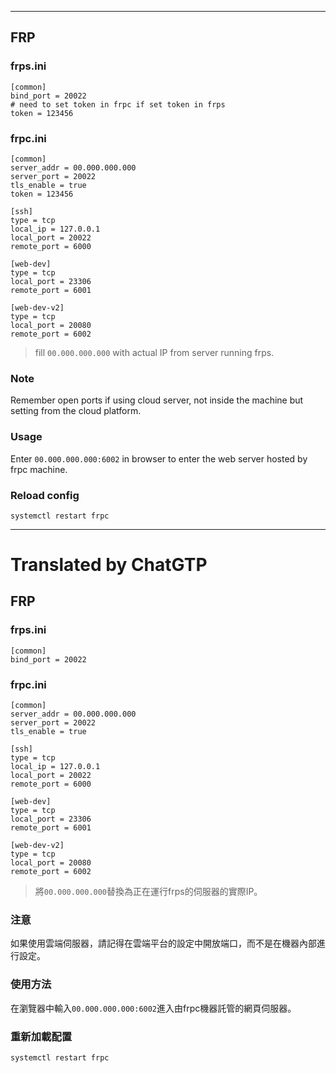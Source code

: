 <!--HugoNoteFlag-->

---

## FRP

### frps.ini

```shell
[common]
bind_port = 20022
# need to set token in frpc if set token in frps
token = 123456
```

### frpc.ini

```shell
[common]
server_addr = 00.000.000.000
server_port = 20022
tls_enable = true 
token = 123456

[ssh]
type = tcp
local_ip = 127.0.0.1
local_port = 20022
remote_port = 6000

[web-dev]
type = tcp
local_port = 23306
remote_port = 6001

[web-dev-v2]
type = tcp
local_port = 20080
remote_port = 6002
```

> fill `00.000.000.000` with actual IP from server running frps. 


### Note

Remember open ports if using cloud server, not inside the machine but setting from the cloud platform.

### Usage

Enter `00.000.000.000:6002` in browser to enter the web server hosted by frpc machine.


### Reload config

`systemctl restart frpc`



---

<!--HugoNoteZhFlag-->

# Translated by ChatGTP

## FRP

### frps.ini

```shell
[common]
bind_port = 20022
```

### frpc.ini

```shell
[common]
server_addr = 00.000.000.000
server_port = 20022
tls_enable = true 

[ssh]
type = tcp
local_ip = 127.0.0.1
local_port = 20022
remote_port = 6000

[web-dev]
type = tcp
local_port = 23306
remote_port = 6001

[web-dev-v2]
type = tcp
local_port = 20080
remote_port = 6002
```

> 將`00.000.000.000`替換為正在運行frps的伺服器的實際IP。

### 注意

如果使用雲端伺服器，請記得在雲端平台的設定中開放端口，而不是在機器內部進行設定。

### 使用方法

在瀏覽器中輸入`00.000.000.000:6002`進入由frpc機器託管的網頁伺服器。

### 重新加載配置

`systemctl restart frpc`
